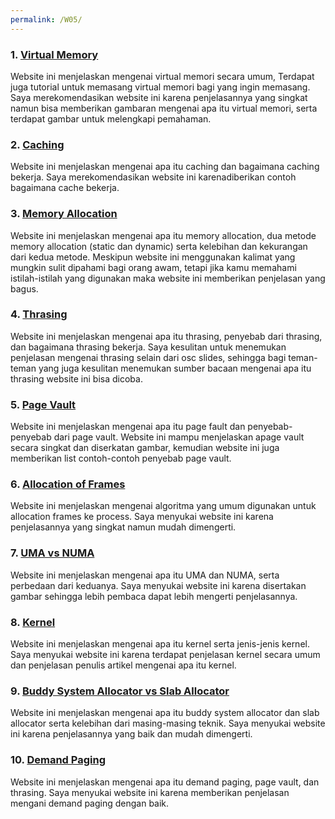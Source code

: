 ```yaml
---
permalink: /W05/
---
```


### 1. [Virtual Memory](https://www.minitool.com/lib/virtual-memory.html)
Website ini menjelaskan mengenai virtual memori secara umum, Terdapat juga tutorial untuk memasang virtual memori bagi yang ingin memasang. Saya merekomendasikan website ini karena penjelasannya yang singkat namun bisa memberikan gambaran mengenai apa itu virtual memori, serta terdapat gambar untuk melengkapi pemahaman.

### 2. [Caching](https://computer.howstuffworks.com/cache.htm)
Website ini menjelaskan mengenai apa itu caching dan bagaimana caching bekerja. Saya merekomendasikan website ini karenadiberikan contoh bagaimana cache bekerja.

### 3. [Memory Allocation](https://binaryterms.com/static-and-dynamic-memory-allocation.html)
Website ini menjelaskan mengenai apa itu memory allocation, dua metode memory allocation (static dan dynamic) serta kelebihan dan kekurangan dari kedua metode. Meskipun website ini menggunakan kalimat yang mungkin sulit dipahami bagi orang awam, tetapi jika kamu memahami istilah-istilah yang digunakan maka website ini memberikan penjelasan yang bagus.

### 4. [Thrasing](https://www.computersciencejunction.in/2018/07/09/thrashing-in-os-html/)
Website ini menjelaskan mengenai apa itu thrasing, penyebab dari thrasing, dan bagaimana thrasing bekerja. Saya kesulitan untuk menemukan penjelasan mengenai thrasing selain dari osc slides, sehingga bagi teman-teman yang juga kesulitan menemukan sumber bacaan mengenai apa itu thrasing website ini bisa dicoba.

### 5. [Page Vault](https://www.geeksforgeeks.org/page-fault-handling-in-operating-system/)
Website ini menjelaskan mengenai apa itu page fault dan penyebab-penyebab dari page vault. Website ini mampu menjelaskan apage vault secara singkat dan diserkatan gambar, kemudian website ini juga memberikan list contoh-contoh penyebab page vault.

### 6. [Allocation of Frames](https://www.geeksforgeeks.org/operating-system-allocation-frames/)
Website ini menjelaskan mengenai algoritma yang umum digunakan untuk allocation frames ke process. Saya menyukai website ini karena penjelasannya yang singkat namun mudah dimengerti.

### 7. [UMA vs NUMA](https://www.geeksforgeeks.org/difference-between-uniform-memory-access-uma-and-non-uniform-memory-access-numa/)
Website ini menjelaskan mengenai apa itu UMA dan NUMA, serta perbedaan dari keduanya. Saya menyukai website ini karena disertakan gambar sehingga lebih pembaca dapat lebih mengerti penjelasannya.

### 8. [Kernel](https://www.techopedia.com/definition/3277/kernel)
Website ini menjelaskan mengenai apa itu kernel serta jenis-jenis kernel. Saya menyukai website ini karena terdapat penjelasan kernel secara umum dan penjelasan penulis artikel mengenai apa itu kernel.

### 9. [Buddy System Allocator vs Slab Allocator](https://www.geeksforgeeks.org/operating-system-allocating-kernel-memory-buddy-system-slab-system/)
Website ini menjelaskan mengenai apa itu buddy system allocator dan slab allocator serta kelebihan dari masing-masing teknik. Saya menyukai website ini karena penjelasannya yang baik dan mudah dimengerti.

### 10. [Demand Paging](https://www.javatpoint.com/os-demand-paging)
Website ini menjelaskan mengenai apa itu demand paging, page vault, dan thrasing. Saya menyukai website ini karena memberikan penjelasan mengani demand paging dengan baik. 
